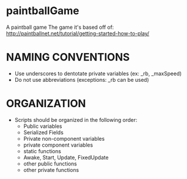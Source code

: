 # paintballGame
A paintball game
The game it's based off of:  http://paintballnet.net/tutorial/getting-started-how-to-play/

# NAMING CONVENTIONS
* Use underscores to dentotate private variables  (ex: _rb, _maxSpeed)
* Do not use abbreviations (exceptions: _rb can be used)

# ORGANIZATION
* Scripts should be organized in the following order:
  * Public variables
  * Serialized Fields
  * Private non-component variables
  * private component variables
  * static functions
  * Awake, Start, Update, FixedUpdate
  * other public functions
  * other private functions
